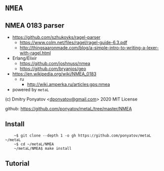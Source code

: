 #  `NMEA`
## NMEA 0183 parser

* https://github.com/szhukovks/ragel-parser
  * https://www.colm.net/files/ragel/ragel-guide-6.3.pdf
  * http://thingsaaronmade.com/blog/a-simple-intro-to-writing-a-lexer-with-ragel.html
* Erlang/Elixir
  * https://github.com/joshnuss/nmea
  * https://github.com/bryanjos/geo
* https://en.wikipedia.org/wiki/NMEA_0183
  * ru
    * http://wiki.amperka.ru/articles:gps:nmea
* powered by `metaL`

(c) Dmitry Ponyatov <<dponyatov@gmail.com>> 2020 MIT License

github: https://github.com/ponyatov/metaL/tree/master/NMEA

## Install


```
	~$ git clone --depth 1 -o gh https://github.com/ponyatov/metaL ~/metaL
	~$ cd ~/metaL/NMEA
	~/metaL/NMEA$ make install
```


## Tutorial

